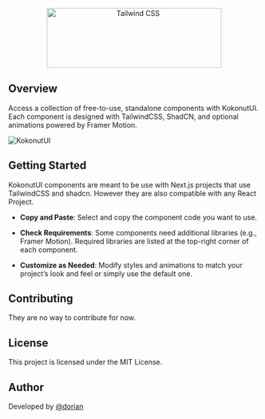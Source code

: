 <p align="center">
  <a href="https://kokonut.dev" target="_blank">
    <picture>
      <source media="(prefers-color-scheme: light)" srcset="https://ferf1mheo22r9ira.public.blob.vercel-storage.com/logo-text-black-5nhu7g0JeNUhIuSzJyMXc11GATRT5V.png">
      <source media="(prefers-color-scheme: dark)" srcset="https://ferf1mheo22r9ira.public.blob.vercel-storage.com/logo-text-white-ny4myAjOAftDwH1fsmwyA265oUcecd.png">
      <img alt="Tailwind CSS" src="https://raw.githubusercontent.com/kokonut-labs/kokonutui/refs/heads/main/public/logo-black.svg" width="350" height="120" style="max-width: 100%;">
    </picture>
  </a>
</p>

## Overview

Access a collection of free-to-use, standalone components with KokonutUI. Each component is designed with TailwindCSS, ShadCN, and optional animations powered by Framer Motion.

![KokonutUI](https://ferf1mheo22r9ira.public.blob.vercel-storage.com/intro-7o9ffrw4AtH1YC39yYZp3cdZmpAFys.png)

## Getting Started

KokonutUI components are meant to be use with Next.js projects that use TailwindCSS and shadcn. However they are also compatible with any React Project.

-   **Copy and Paste**: Select and copy the component code you want to use.

-   **Check Requirements**: Some components need additional libraries (e.g., Framer Motion). Required libraries are listed at the top-right corner of each component.
-   **Customize as Needed**: Modify styles and animations to match your project’s look and feel or simply use the default one.

## Contributing

They are no way to contribute for now.

## License

This project is licensed under the MIT License.

## Author

Developed by [@dorian](https://x.com/dorian_baffier)
